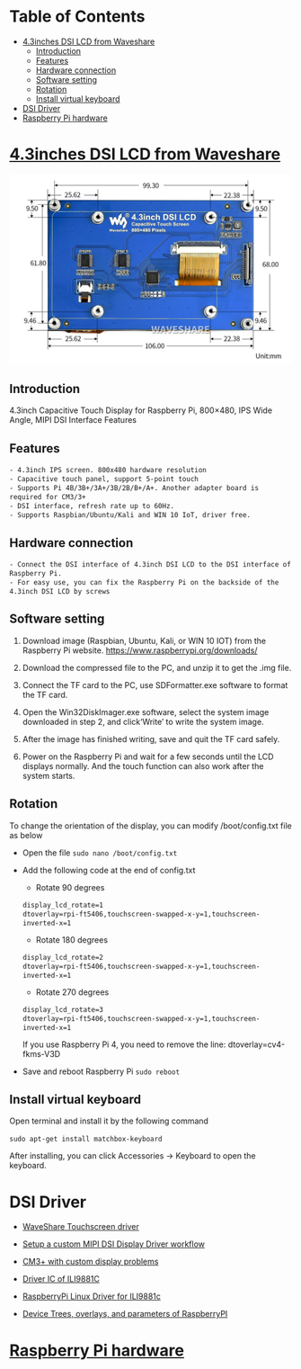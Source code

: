 <!--ts-->

Table of Contents
=================

   * [<a href="https://www.waveshare.com/wiki/4.3inch_DSI_LCD" rel="nofollow">4.3inches DSI LCD from Waveshare</a>](#43inches-dsi-lcd-from-waveshare)
      * [Introduction](#introduction)
      * [Features](#features)
      * [Hardware connection](#hardware-connection)
      * [Software setting](#software-setting)
      * [Rotation](#rotation)
      * [Install virtual keyboard](#install-virtual-keyboard)
   * [DSI Driver](#dsi-driver)
   * [<a href="https://www.raspberrypi.org/documentation/hardware/raspberrypi/README.md" rel="nofollow">Raspberry Pi hardware</a>](#raspberry-pi-hardware)


<!--te-->

# [4.3inches DSI LCD from Waveshare](https://www.waveshare.com/wiki/4.3inch_DSI_LCD)

![IMAGE WHAT](/misc/WaveShare_DSI_4p3inches_panel_Exterior-Size.jpg)

## Introduction

4.3inch Capacitive Touch Display for Raspberry Pi, 800×480, IPS Wide Angle, MIPI DSI Interface
Features

## Features

    - 4.3inch IPS screen. 800x480 hardware resolution
    - Capacitive touch panel, support 5-point touch
    - Supports Pi 4B/3B+/3A+/3B/2B/B+/A+. Another adapter board is required for CM3/3+
    - DSI interface, refresh rate up to 60Hz.
    - Supports Raspbian/Ubuntu/Kali and WIN 10 IoT, driver free.
    
## Hardware connection

    - Connect the DSI interface of 4.3inch DSI LCD to the DSI interface of Raspberry Pi.
    - For easy use, you can fix the Raspberry Pi on the backside of the 4.3inch DSI LCD by screws
    
## Software setting

1) Download image (Raspbian, Ubuntu, Kali, or WIN 10 IOT) from the Raspberry Pi website. https://www.raspberrypi.org/downloads/

2) Download the compressed file to the PC, and unzip it to get the .img file.

3) Connect the TF card to the PC, use SDFormatter.exe software to format the TF card.

4) Open the Win32DiskImager.exe software, select the system image downloaded in step 2, and click‘Write’ to write the system image.

5) After the image has finished writing, save and quit the TF card safely.

6) Power on the Raspberry Pi and wait for a few seconds until the LCD displays normally. And the touch function can also work after the system starts. 

## Rotation  

To change the orientation of the display, you can modify /boot/config.txt file as below 
  - Open the file 
  `sudo nano /boot/config.txt`
  - Add the following code at the end of config.txt 
    * Rotate 90 degrees
    ```
    display_lcd_rotate=1
    dtoverlay=rpi-ft5406,touchscreen-swapped-x-y=1,touchscreen-inverted-x=1
    ```
    * Rotate 180 degrees
    ```
    display_lcd_rotate=2
    dtoverlay=rpi-ft5406,touchscreen-swapped-x-y=1,touchscreen-inverted-x=1
    ```
    * Rotate 270 degrees
    ```
    display_lcd_rotate=3
    dtoverlay=rpi-ft5406,touchscreen-swapped-x-y=1,touchscreen-inverted-x=1
    ```
    
    If you use Raspberry Pi 4, you need to remove the line: dtoverlay=cv4-fkms-V3D
    
  - Save and reboot Raspberry Pi 
    `sudo reboot`
    
## Install virtual keyboard

Open terminal and install it by the following command

`sudo apt-get install matchbox-keyboard`

After installing, you can click Accessories -> Keyboard to open the keyboard. 

# DSI Driver

- [WaveShare Touchscreen driver](https://github.com/waveshare/LCD-show.git)

- [Setup a custom MIPI DSI Display Driver workflow](https://github.com/raspberrypi/linux/issues/2855)

- [CM3+ with custom display problems](https://www.raspberrypi.org/forums/viewtopic.php?f=98&t=240389#p1467185)

- [Driver IC of ILI9881C](http://www.internetsomething.com/lcd/ILI9881C-3lane-mipi-gramless.pdf)

- [RaspberryPi Linux Driver for ILI9881c](https://github.com/raspberrypi/linux/blob/rpi-4.20.y/drivers/gpu/drm/panel/panel-ilitek-ili9881c.c)

- [Device Trees, overlays, and parameters of RaspberryPI](https://www.raspberrypi.org/documentation/configuration/device-tree.md)

# [Raspberry Pi hardware](https://www.raspberrypi.org/documentation/hardware/raspberrypi/README.md)

  
